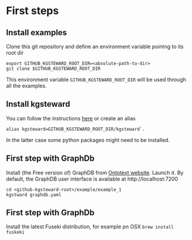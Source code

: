 # First steps

## Install examples

Clone this git repository and define an environment variable pointng to its root dir 

```{bash}
export GITHUB_KGSTEWARD_ROOT_DIR=<absolute-path-to-dir>
git clone $GITHUB_KGSTEWARD_ROOT_DIR
```
This environment variable `GITHUB_KGSTEWARD_ROOT_DIR` will be used through all the examples.

## Install kgsteward

You can follow the instructions [here](https://github.com/sib-swiss/kgsteward) or
create an alias 

```{bash}
alias kgsteward=GITHUB_KGSTEWARD_ROOT_DIR/kgsteward`. 
```

In the latter case some python packages might need to be installed. 

## First step with GraphDb

Install (the Free version of) GraphDB from [Ontotext website](https://www.ontotext.com/products/graphdb/download/?ref=menu). 
Launch it. 
By default, the GraphDB user interface is available at http://localhost:7200



```{bash}
cd <github-kgsteward-root>/example/example_1
kgstward graphdb.yaml
```
## First step with GraphDb

Install the latest Fuseki distribution, for example pn OSX `brew install fuskeki`


